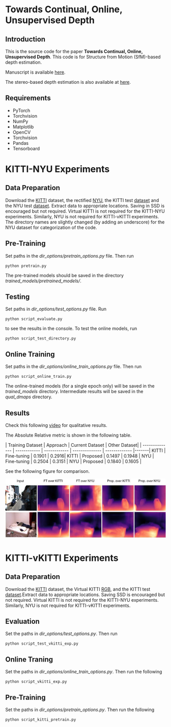 # Towards Continual, Online, Unsupervised Depth  
## Introduction 
This is the source code for the paper **Towards Continual, Online, Unsupervised Depth**. This code is for Structure from Motion (SfM)-based depth estimation. 

Manuscript is available [here](https://arxiv.org/abs/2103.00369).

The stereo-based depth estimation is also available at [here](https://github.com/umarKarim/cou_stereo). 



## Requirements 
- PyTorch 
- Torchvision 
- NumPy 
- Matplotlib 
- OpenCV
- Torchvision
- Pandas 
- Tensorboard 

# KITTI-NYU Experiments 
 ## Data Preparation
 Download the [KITTI](https://1drv.ms/u/s!AiV6XqkxJHE2g1zyXt4mCKNbpdiw?e=ZJAhIl) dataset, the rectified [NYU](https://drive.google.com/file/d/1ko9Z9c2a3K97g-MZdBRny2CBNfhsHWkk/view?usp=sharing), the KITTI test [dataset](https://1drv.ms/u/s!AiV6XqkxJHE2kz5Zy7jWZd2GyMR2?e=kBD4lb) and the NYU test [dataset](https://1drv.ms/u/s!AiV6XqkxJHE2kz85ZcYiCoZmSjKk?e=qGpvck). Extract data to appropriate locations. Saving in SSD is encouraged but not required. Virtual KITTI is not required for the KITTI-NYU experiments. Similarly, NYU is not required for KITTI-vKITTI experiments. The directory names are slightly changed (by adding an underscore) for the NYU dataset for categorization of the code.

## Pre-Training 
Set paths in the *dir_options/pretrain_options.py* file. Then run 

```
python pretrain.py
```
The pre-trained models should be saved in the directory *trained_models/pretrained_models/*.

## Testing 
Set paths in *dir_options/test_options.py* file. Run 

```
python script_evaluate.py
```

to see the results in the console. To test the online models, run

```
python script_test_directory.py
```


## Online Training 
Set paths in the *dir_options/online_train_options.py* file. Then run 

```
python script_online_train.py
```
The online-trained models (for a single epoch only) will be saved in the *trained_models* directory. Intermediate results will be saved in the *qual_dmaps* directory. 


## Results 
Check this following [video](https://www.youtube.com/watch?v=_WNYOTDaCCM&t=10s&ab_channel=Depth) for qualitative results. 

The Absolute Relative metric is shown in the following table.

| Training Dataset | Approach | Current Dataset | Other Dataset|
| -------------- | ------------ | ------------ | -------------- | ------------- |-------|
KITTI | Fine-tuning | 0.1901 | 0.2916|
KITTI | Proposed | 0.1497 | 0.1948 |
NYU | Fine-tuning | 0.2504 | 0.3151 |
NYU | Proposed | 0.1840 | 0.1605 |

See the following figure for comparison.

![figs directory](https://github.com/umarKarim/cou_sfm/blob/main/figs/kitti_nyu_qual_crop.jpg)


# KITTI-vKITTI Experiments 
 ## Data Preparation
 Download the [KITTI](https://1drv.ms/u/s!AiV6XqkxJHE2g1zyXt4mCKNbpdiw?e=ZJAhIl) dataset, the Virtual KITTI [RGB](http://download.europe.naverlabs.com//virtual_kitti_2.0.3/vkitti_2.0.3_rgb.tar), and the KITTI test [dataset](https://1drv.ms/u/s!AiV6XqkxJHE2kz5Zy7jWZd2GyMR2?e=kBD4lb).Extract data to appropriate locations. Saving SSD is encouraged but not required. Virtual KITTI is not required for the KITTI-NYU experiments. Similarly, NYU is not required for KITTI-vKITTI experiments. 


## Evaluation
Set the paths in *dir_options/test_options.py*. Then run 

~~~
python script_test_vkitti_exp.py
~~~

## Online Traning 
Set the paths in *dir_options/online_train_options.py*. Then run the following 

~~~
python script_vkitti_exp.py
~~~

## Pre-Training
Set the paths in *dir_options/pretrain_options.py*. Then run the following

~~~
python script_kitti_pretrain.py
~~~









